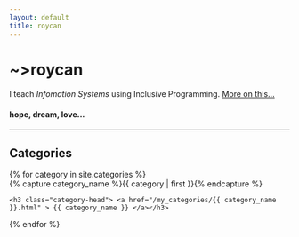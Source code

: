 ```yaml
---
layout: default
title: roycan
---
```


<div class="blurb">
	<h1>~>roycan</h1>
		<p>I teach <em> Infomation Systems </em> using Inclusive Programming. <a href="/about">More on this...</a></p>
</div><!-- /.blurb -->

#### hope, dream, love...

<hr>


<h2 class="post_title">Categories</h2>

<div id="archives">
{% for category in site.categories %}
  <div class="archive-group">
    {% capture category_name %}{{ category | first }}{% endcapture %}
    <div id="#{{ category_name | slugize }}"></div>
    <p></p>
    
    <h3 class="category-head"> <a href="/my_categories/{{ category_name }}.html" > {{ category_name }} </a></h3>
    
  </div>
{% endfor %}
</div>